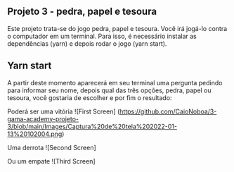 ## Projeto 3 - pedra, papel e tesoura

Este projeto trata-se do jogo pedra, papel e tesoura. Você irá jogá-lo contra o computador em um terminal. Para isso, é necessário instalar as dependências (yarn) e depois rodar o jogo (yarn start).

## Yarn start

A partir deste momento aparecerá em seu terminal uma pergunta pedindo para informar seu nome, depois qual das três opções, pedra, papel ou tesoura, você gostaria de escolher e por fim o resultado:

Poderá ser uma vitória
![First Screen] (https://github.com/CaioNoboa/3-gama-academy-projeto-3/blob/main/Images/Captura%20de%20tela%202022-01-13%20102004.png)

Uma derrota
![Second Screen]

Ou um empate
![Third Screen]